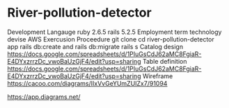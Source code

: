 # River-pollution-detector
Development Langauge
   ruby 2.6.5
   rails 5.2.5
Employment term technology
   devise
   AWS
 Exercusion Proceedure
  git clone
  cd river-pollution-detector app
  rails db:create and rails db:migrate
  rails s
Catalog design
    https://docs.google.com/spreadsheets/d/1PIuGsCdJ62aMC8FgiaR-E4DYxzrrzDc_vwoBaUzGjF4/edit?usp=sharing
Table definition
    https://docs.google.com/spreadsheets/d/1PIuGsCdJ62aMC8FgiaR-E4DYxzrrzDc_vwoBaUzGjF4/edit?usp=sharing
Wireframe
  https://cacoo.com/diagrams/IIxVvGeYUmZUIZx7/91094
  
  https://app.diagrams.net/
  
  
